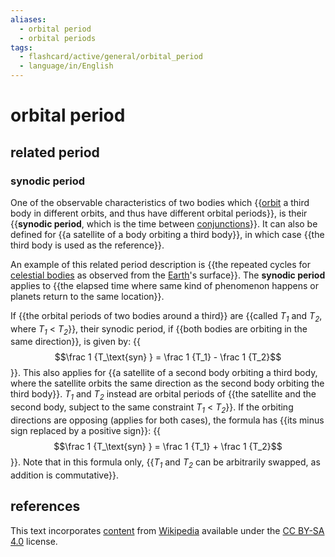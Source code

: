 ```yaml
---
aliases:
  - orbital period
  - orbital periods
tags:
  - flashcard/active/general/orbital_period
  - language/in/English
---
```


# orbital period

## related period

### synodic period

One of the observable characteristics of two bodies which {{[orbit](orbit.md) a third body in different orbits, and thus have different orbital periods}}, is their {{__synodic period__, which is the time between [conjunctions](conjunction%20(astronomy).md)}}. It can also be defined for {{a satellite of a body orbiting a third body}}, in which case {{the third body is used as the reference}}. <!--SR:!2024-09-11,52,310!2024-09-18,58,310!2024-10-01,66,310!2024-09-17,57,310-->

An example of this related period description is {{the repeated cycles for [celestial bodies](astronomical%20object.md) as observed from the [Earth](Earth.md)'s surface}}. The __synodic period__ applies to {{the elapsed time where same kind of phenomenon happens or planets return to the same location}}. <!--SR:!2024-11-23,95,290!2024-09-04,45,290-->

If {{the orbital periods of two bodies around a third}} are {{called _T<sub>1</sub>_ and _T<sub>2</sub>_, where _T<sub>1</sub>_ < _T<sub>2</sub>_}}, their synodic period, if {{both bodies are orbiting in the same direction}}, is given by: {{$$\frac 1 {T_\text{syn} } = \frac 1 {T_1} - \frac 1 {T_2}$$}}. This also applies for {{a satellite of a second body orbiting a third body, where the satellite orbits the same direction as the second body orbiting the third body}}. _T<sub>1</sub>_ and _T<sub>2</sub>_ instead are orbital periods of {{the satellite and the second body, subject to the same constraint _T<sub>1</sub>_ < _T<sub>2</sub>_}}. If the orbiting directions are opposing (applies for both cases), the formula has {{its minus sign replaced by a positive sign}}: {{$$\frac 1 {T_\text{syn} } = \frac 1 {T_1} + \frac 1 {T_2}$$}}. Note that in this formula only, {{_T<sub>1</sub>_ and _T<sub>2</sub>_ can be arbitrarily swapped, as addition is commutative}}. <!--SR:!2024-09-27,62,310!2024-09-26,61,310!2024-09-07,48,310!2024-10-02,67,310!2024-09-06,45,290!2024-11-08,92,290!2024-09-05,44,290!2024-09-28,63,310!2025-02-10,162,310-->

## references

This text incorporates [content](https://en.wikipedia.org/wiki/orbital_period) from [Wikipedia](Wikipedia.md) available under the [CC BY-SA 4.0](https://creativecommons.org/licenses/by-sa/4.0/) license.
